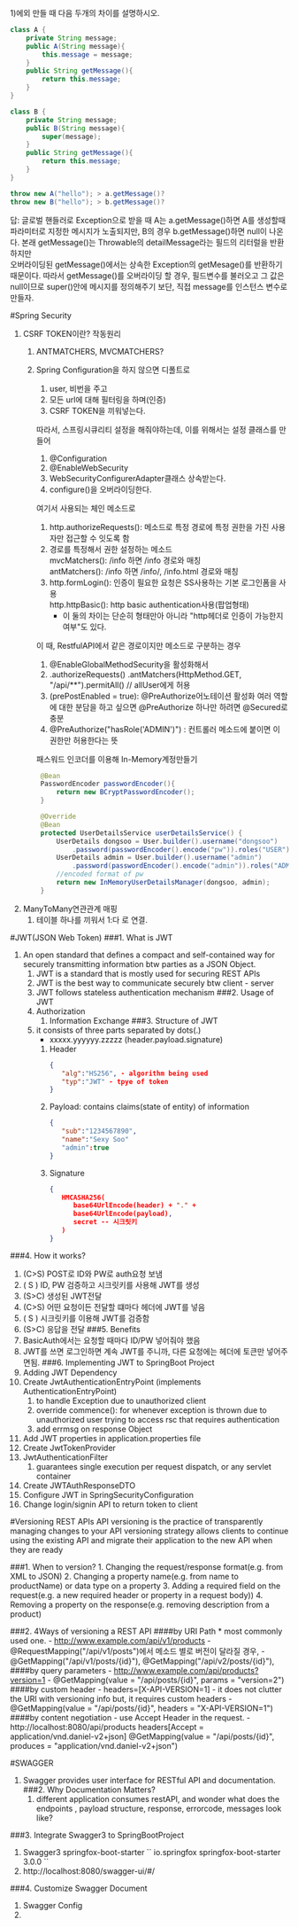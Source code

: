 
1)에외 만들 때 다음 두개의 차이를 설명하시오.
```java
class A {
    private String message;
    public A(String message){
        this.message = message;
    }
    public String getMessage(){
        return this.message;
    }
}

class B {
    private String message;
    public B(String message){
        super(message);
    }
    public String getMessage(){
        return this.message;
    }
}

throw new A("hello"); > a.getMessage()?
throw new B("hello"); > b.getMessage()?
```

답: 글로벌 핸들러로 Exception으로 받을 때 A는 a.getMessage()하면 A를 생성할때 파라미터로 지정한 메시지가 노출되지만,
B의 경우 b.getMessage()하면 null이 나온다. 본래 getMessage()는 Throwable의 detailMessage라는 필드의 리터럴을 반환하지만  
오버라이딩된 getMessage()에서는 상속한 Exception의 getMesage()를 반환하기 때문이다.
따라서 getMessage()를 오버라이딩 할 경우, 필드변수를 불러오고 그 값은 null이므로
super()안에 메시지를 정의해주기 보단, 직접 message를 인스턴스 변수로 만들자.

#Spring Security
1. CSRF TOKEN이란? 작동원리
   1. ANTMATCHERS, MVCMATCHERS?
   2. Spring Configuration을 하지 않으면 디폴트로 
      1) user, 비번을 주고
      2) 모든 url에 대해 필터링을 하며(인증)
      3) CSRF TOKEN을 끼워넣는다.

      따라서, 스프링시큐리티 설정을 해줘야하는데, 이를 위해서는 설정 클래스를 만들어
      1) @Configuration
      2) @EnableWebSecurity
      3) WebSecurityConfigurerAdapter클래스 상속받는다.
      4) configure()을 오버라이딩한다.

      여기서 사용되는 체인 메소드로
      1) http.authorizeRequests(): 메소드로 특정 경로에 특정 권한을 가진 사용자만 접근할 수 잇도록 함
      2) 경로를 특정해서 권한 설정하는 메소드<br>
            mvcMatchers(): /info 하면 /info 경로와 매칭<br>
            antMatchers(): /info 하면 /info/, /info.html 경로와 매칭
      3) http.formLogin(): 인증이 필요한 요청은 SS사용하는 기본 로그인폼을 사용<br>
         http.httpBasic(): http basic authentication사용(팝업형태)
         * 이 둘의 차이는 단순히 형태만아 아니라 "http헤더로 인증이 가능한지 여부"도 있다.
   
      이 때, RestfulAPI에서 같은 경로이지만 메소드로 구분하는 경우
      1) @EnableGlobalMethodSecurity을 활성화해서
      2) .authorizeRequests()
         .antMatchers(HttpMethod.GET, "/api/**").permitAll() // allUser에게 허용
      3) (prePostEnabled = true): @PreAuthorize어노테이션 활성화
         여러 역할에 대한 분담을 하고 싶으면 @PreAuthorize 하나만 하려면 @Secured로 충분
      4) @PreAuthorize("hasRole('ADMIN')") : 컨트롤러 메소드에 붙이면 이 권한만 허용한다는 뜻

      패스워드 인코더를 이용해 In-Memory계정만들기
      ```java
       @Bean
       PasswordEncoder passwordEncoder(){
           return new BCryptPasswordEncoder();
       }
   
       @Override
       @Bean
       protected UserDetailsService userDetailsService() {
           UserDetails dongsoo = User.builder().username("dongsoo")
               .password(passwordEncoder().encode("pw")).roles("USER").build();
           UserDetails admin = User.builder().username("admin")
               .password(passwordEncoder().encode("admin")).roles("ADMIN").build();
           //encoded format of pw
           return new InMemoryUserDetailsManager(dongsoo, admin);
       }

   
2. ManyToMany연관관계 매핑
   1. 테이블 하나를 끼워서 1:다 로 연결.

#JWT(JSON Web Token)
###1. What is JWT
1. An open standard that defines a compact and self-contained way for securely transmitting information btw parties as a JSON Object.
   1. JWT is a standard that is mostly used for securing REST APIs
   2. JWT is the best way to communicate securely btw client - server
   3. JWT follows stateless authentication mechanism
###2. Usage of JWT
   1. Authorization
      1. Information Exchange
###3. Structure of JWT
   1. it consists of three parts separated by dots(.)
      - xxxxx.yyyyyy.zzzzz (header.payload.signature)
      1) Header
         ```json
         {
            "alg":"HS256", - algorithm being used
            "typ":"JWT" - tpye of token
         }
      2) Payload: contains claims(state of entity) of information
         ```json
         {
            "sub":"1234567890", 
            "name":"Sexy Soo"
            "admin":true
         }
      3) Signature
         ```json
         {
            HMCASHA256(
               base64UrlEncode(header) + "." +
               base64UrlEncode(payload),
               secret -- 시크릿키
            )
         }
###4. How it works?
   1. (C>S) POST로 ID와 PW로 auth요청 보냄
   2. ( S ) ID, PW 검증하고 시크릿키를 사용해 JWT를 생성
   3. (S>C) 생성된 JWT전달
   4. (C>S) 어떤 요청이든 전달할 떄마다 헤더에 JWT를 넣음
   5. ( S ) 시크릿키를 이용해 JWT를 검증함
   6. (S>C) 응답을 전달
###5. Benefits
   1. BasicAuth에서는 요청할 때마다 ID/PW 넣어줘야 했음
   2. JWT를 쓰면 로그인하면 계속 JWT를 주니까, 다른 요청에는 헤더에 토큰만 넣어주면됨.
###6. Implementing JWT to SpringBoot Project
   1. Adding JWT Dependency
   2. Create JwtAuthenticationEntryPoint (implements AuthenticationEntryPoint)
      1. to handle Exception due to unauthorized client
      2. override commence(): for whenever exception is thrown due to unauthorized user trying to access rsc that requires authentication
      3. add errmsg on response Object
   3. Add JWT properties in application.properties file
   4. Create JwtTokenProvider
   5. JwtAuthenticationFilter
      1. guarantees single execution per request dispatch, or any servlet container
   6. Create JWTAuthResponseDTO
   7. Configure JWT in SpringSecurityConfiguration
   8. Change login/signin API to return token to client

#Versioning REST APIs
API versioning is the practice of transparently managing changes to your API
versioning strategy allows clients to continue using the existing API and migrate their application to the new API when they are ready

###1. When to version?
    1. Changing the request/response format(e.g. from XML to JSON)
    2. Changing a property name(e.g. from name to productName) or data type on a property
    3. Adding a required field on the request(e.g. a new required header or property in a request body))
    4. Removing a property on the response(e.g. removing description from a product)

###2. 4Ways of versioning a REST API
####by URI Path
    * most commonly used one.
    - http://www.example.com/api/v1/products
    - @RequestMapping("/api/v1/posts")에서 메소드 별로 버전이 달라질 경우, 
    - @GetMapping("/api/v1/posts/{id}"), @GetMapping("/api/v2/posts/{id}"), 
####by query parameters
    - http://www.example.com/api/products?version=1
    - @GetMapping(value = "/api/posts/{id}", params = "version=2")
####by custom header
    - headers=[X-API-VERSION=1]
    - it does not clutter the URI with versioning info
      but, it requires custom headers
    - @GetMapping(value = "/api/posts/{id}", headers = "X-API-VERSION=1")
####by content negotiation
    - use Accept Header in the request.
    - http://localhost:8080/api/products
      headers[Accept = application/vnd.daniel-v2+json]
      @GetMapping(value = "/api/posts/{id}", produces = "application/vnd.daniel-v2+json")

#SWAGGER
1. Swagger provides user interface for RESTful API and documentation.
###2. Why Documentation Matters?
    1. different application consumes restAPI, and wonder what does the endpoints , payload structure, response, errorcode, messages look like?
    
###3. Integrate Swagger3 to SpringBootProject
1. Swagger3 springfox-boot-starter
``
    <!-- https://mvnrepository.com/artifact/io.springfox/springfox-boot-starter -->
    <dependency>
        <groupId>io.springfox</groupId>
        <artifactId>springfox-boot-starter</artifactId>
        <version>3.0.0</version>
    </dependency>
   ``
2. http://localhost:8080/swagger-ui/#/

###4. Customize Swagger Document
1. Swagger Config
2. 









